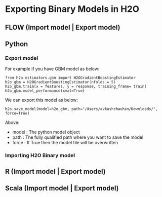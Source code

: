 # Exporting Binary Models in H2O #


## FLOW (Import model | Export model) ##

## Python ##

### Export model ###
For example if you have GBM model as below:
```
from h2o.estimators.gbm import H2OGradientBoostingEstimator
h2o_gbm = H2OGradientBoostingEstimator(nfolds = 5)
h2o_gbm.train(x = features, y = response, training_frame= train)
h2o_gbm.model_performance(xval=True)
```
We can export this model as below:
```
h2o.save_model(model=h2o_gbm, path="/Users/avkashchauhan/Downloads/", force=True)
```
Above: 
 - model : The python model object
 - path  : The fully qualified path where you want to save the model
 - force : If True then the model file will be overwritten
 
### Importing H2O Binary model ###


## R (Import model | Export model) ##

## Scala (Import model | Export model) ##

